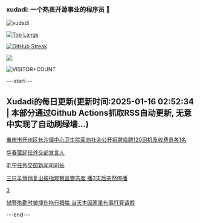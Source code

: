 ### xudadi: 一个热衷开源事业的程序员 👋

![xudadi](https://github-readme-stats-git-masterorgs-github-readme-stats-team.vercel.app/api?username=xudadi)

[![Top Langs](https://github-readme-stats.vercel.app/api/top-langs/?username=xudadi)](https://github.com/anuraghazra/github-readme-stats)

[![GitHub Streak](https://streak-stats.demolab.com?user=xudadi&locale=zh_Hans)](https://git.io/streak-stats)

![](https://raw.githubusercontent.com/xudadi/xudadi/main/assets/github-contribution-grid-snake.svg)

![VISITOR+COUNT](https://komarev.com/ghpvc/?username=xudadi&label=VISITOR+COUNT)


---start---

## Xudadi的每日更新(更新时间:2025-01-16 02:52:34 | 本部分通过Github Actions抓取RSS自动更新, 无意中实现了自动刷绿墙...)

[重庆市开州区长沙镇中心卫生院面向社会公开招聘临聘120司机及收费员各1名](https://www.gongkaoleida.com/article/2266122)

[华春莹卸任外交部发言人](https://m.163.com/news/article/JLVG5A510514R9P4.html)

[毛宁任外交部新闻司司长](https://m.163.com/news/article/JLVD5O320001899N.html)

[三只羊悄悄复出被指观察监管态度 播3天后突然停播](https://m.163.com/news/article/JLV9ENHF0514BE2Q.html)

[3](https://m.163.com/touch/news/sub/domestic)

[辅警执勤时被撞伤拖行牺牲 当天本因家里有事打算请假](https://m.163.com/news/article/JLV1EEP9051492T3.html)

---end---
